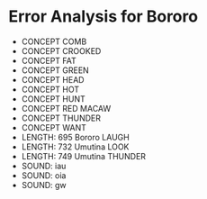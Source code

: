 # Error Analysis for Bororo
* CONCEPT COMB
* CONCEPT CROOKED
* CONCEPT FAT
* CONCEPT GREEN
* CONCEPT HEAD
* CONCEPT HOT
* CONCEPT HUNT
* CONCEPT RED MACAW
* CONCEPT THUNDER
* CONCEPT WANT
* LENGTH: 695 Bororo LAUGH
* LENGTH: 732 Umutina LOOK
* LENGTH: 749 Umutina THUNDER
* SOUND: iau
* SOUND: oia
* SOUND: ɡw
